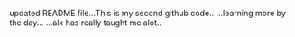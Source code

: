 updated README file...This is my second github code..
...learning more by the day...
...alx has really taught me alot..
